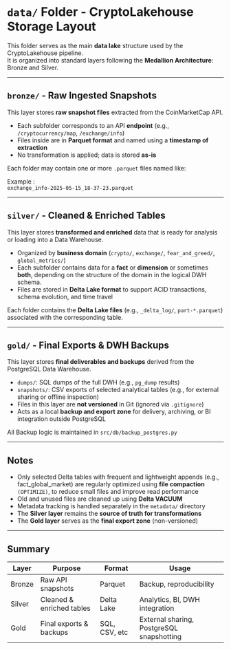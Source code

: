 # `data/` Folder - CryptoLakehouse Storage Layout

This folder serves as the main **data lake** structure used by the CryptoLakehouse pipeline.  
It is organized into standard layers following the **Medallion Architecture**: Bronze and Silver.

---

## `bronze/` - Raw Ingested Snapshots

This layer stores **raw snapshot files** extracted from the CoinMarketCap API.

- Each subfolder corresponds to an API **endpoint** (e.g., `/cryptocurrency/map`, `/exchange/info`)
- Files inside are in **Parquet format** and named using a **timestamp of extraction**
- No transformation is applied; data is stored **as-is**

Each folder may contain one or more `.parquet` files named like:

Example :  
`exchange_info-2025-05-15_18-37-23.parquet`

---

## `silver/` - Cleaned & Enriched Tables

This layer stores **transformed and enriched** data that is ready for analysis or loading into a Data Warehouse.

- Organized by **business domain** (`crypto/`, `exchange/`, `fear_and_greed/`, `global_metrics/`)
- Each subfolder contains data for a **fact** or **dimension** or sometimes **both**, depending on the structure of the domain in the logical DWH   schema.
- Files are stored in **Delta Lake format** to support ACID transactions, schema evolution, and time travel


Each folder contains the **Delta Lake files** (e.g., `_delta_log/`, `part-*.parquet`) associated with the corresponding table.

---

## `gold/` - Final Exports & DWH Backups

This layer stores **final deliverables and backups** derived from the PostgreSQL Data Warehouse.

- `dumps/`: SQL dumps of the full DWH (e.g., `pg_dump` results)
- `snapshots/`: CSV exports of selected analytical tables (e.g., for external sharing or offline inspection)
- Files in this layer are **not versioned** in Git (ignored via `.gitignore`)
- Acts as a local **backup and export zone** for delivery, archiving, or BI integration outside PostgreSQL

All Backup logic is maintained in `src/db/backup_postgres.py` 

---

## Notes

- Only selected Delta tables with frequent and lightweight appends (e.g., fact_global_market) are regularly optimized using **file compaction**
 `(OPTIMIZE)`, to reduce small files and improve read performance
- Old and unused files are cleaned up using **Delta VACUUM**
- Metadata tracking is handled separately in the `metadata/` directory
- The **Silver layer** remains the **source of truth for transformations**
- The **Gold layer** serves as the **final export zone** (non-versioned)

---

##  Summary

| Layer  | Purpose                   | Format        | Usage                                     |
|--------|---------------------------|---------------|-------------------------------------------|
| Bronze | Raw API snapshots         | Parquet       | Backup, reproducibility                   |
| Silver | Cleaned & enriched tables | Delta Lake    | Analytics, BI, DWH integration            |
| Gold   | Final exports & backups   | SQL, CSV, etc | External sharing, PostgreSQL snapshotting |

